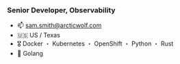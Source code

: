 ### Senior Developer, Observability

- 📫 sam.smith@arcticwolf.com
- 🇺🇸 US / Texas
- 🎖️ Docker ・ Kubernetes ・ OpenShift ・ Python ・ Rust
- 🌱 Golang
